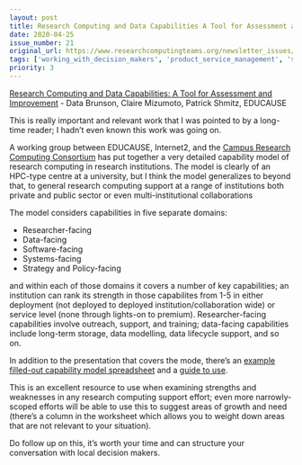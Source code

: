 ```yaml
---
layout: post
title: Research Computing and Data Capabilities A Tool for Assessment and Improvement - Data Brunson, Claire Mizumoto, Patrick Shmitz, EDUCAUSE
date: 2020-04-25
issue_number: 21
original_url: https://www.researchcomputingteams.org/newsletter_issues/0021
tags: ['working_with_decision_makers', 'product_service_management', 'strategy']
priority: 3
---
```


<!-- markdownlint-disable MD033 -->
<!-- markdownlint-disable MD041 -->
<!-- markdownlint-disable MD049 -->

[Research Computing and Data Capabilities: A Tool for Assessment and Improvement](https://library.educause.edu/resources/2020/4/research-computing-and-data-capabilities-a-tool-for-assessment-and-improvement) - Data Brunson, Claire Mizumoto, Patrick Shmitz, EDUCAUSE

This is really important and relevant work that I was pointed to by a long-time reader; I hadn’t even known this work was going on.

A working group between EDUCAUSE, Internet2, and the [Campus Research Computing Consortium](https://carcc.org/how-to-join/) has put together a very detailed capability model of research computing in research institutions.  The model is clearly of an HPC-type centre at a university, but I think the model generalizes to beyond that, to general research computing support at a range of institutions both private and public sector or even multi-institutional collaborations

The model considers capabilities in five separate domains:

- Researcher-facing
- Data-facing
- Software-facing
- Systems-facing
- Strategy and Policy-facing

and within each of those domains it covers a number of key capabilities; an institution can rank its strength in those capabilites from 1-5 in either deployment (not deployed to deployed institution/collaboration wide) or service level (none through lights-on to premium).  Researcher-facing capabilities involve outreach, support, and training; data-facing capabilities include long-term storage, data modelling, data lifecycle support, and so on.

In addition to the presentation that covers the mode, there’s an [example filled-out capability model spreadsheet](https://docs.google.com/spreadsheets/d/1RFgHBEVwkrOkZy7sJ7L2ICXhQs8wegR4lwb-gknK4UM/edit#gid=977752861) and a [guide to use](https://docs.google.com/document/d/15xiDXMta7AlEvE6IpW4mvadAiW2PPshmBi73AVHTm9g/view#heading=h.qdxvennl5pii).

This is an excellent resource to use when examining strengths and weaknesses in any research computing support effort; even more narrowly-scoped efforts will be able to use this to suggest areas of growth and need (there’s a column in the worksheet which allows you to weight down areas that are not relevant to your situation).

Do follow up on this, it’s worth your time and can structure your conversation with local decision makers.

